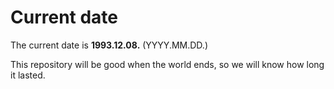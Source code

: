 # Current date

The current date is **1993.12.08.** (YYYY.MM.DD.)

This repository will be good when the world ends, so we will know how long it lasted.